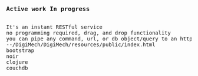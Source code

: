 <pre>
<h3>Active work In progress</h3>
It's an instant RESTful service
no programming required, drag, and drop functionality
you can pipe any command, url, or db object/query to an http url that outputs
--/DigiMech/DigiMech/resources/public/index.html
bootstrap
noir
clojure
couchdb
</pre>